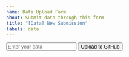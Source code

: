 ```yaml
---
name: Data Upload Form
about: Submit data through this form
title: "[Data] New Submission"
labels: data
---
```

<form onsubmit="submitData(event)">
  <input type="text" id="userData" required placeholder="Enter your data">
  <button type="submit">Upload to GitHub</button>
</form>

<script>
function submitData(e) {
  e.preventDefault();
  const data = document.getElementById('userData').value;
  window.location.href = `https://github.com/TheBeautyMetric/faceratings/issues/new?title=Data_Submission&body=${encodeURIComponent(data)}`;
}
</script>
